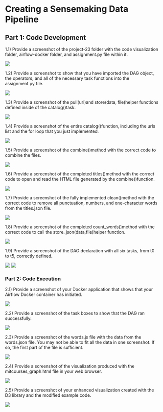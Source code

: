# Creating a Sensemaking Data Pipeline

## Part 1: Code Development

1.1) Provide a screenshot of the project-23 folder with the code visualization folder, airflow-docker folder, and assignment.py file within it.


![](Picture/image1.png)

1.2) Provide a screenshot to show that you have imported the DAG object, the operators, and all of the necessary task functions into the assignment.py file.       

![](Picture/image2.png)

1.3) Provide a screenshot of the pull(url)and store(data, file)helper functions defined inside of the catalog()task.  

![](Picture/image3.png)

1.4) Provide a screenshot of the entire catalog()function, including the urls list and the for loop that you just implemented.  

![](Picture/image4.png)

1.5) Provide a screenshot of the combine()method with the correct code to combine the files.  

![](Picture/image5.png)

1.6) Provide a screenshot of the completed titles()method with the correct code to open and read the HTML file generated by the combine()function.  

![](Picture/image6.png)

1.7) Provide a screenshot of the fully implemented clean()method with the correct code to remove all punctuation, numbers, and one-character words from the titles.json file.  

![](Picture/image7.png)

1.8) Provide a screenshot of the completed count_words()method with the correct code to call the store_json(data,file)helper function. 

![](Picture/image8.png)

1.9) Provide a screenshot of the DAG declaration with all six tasks, from t0 to t5, correctly defined.

![](Picture/image9.png)
![](Picture/image10.png)


### Part 2: Code Execution 

2.1) Provide a screenshot of your Docker application that shows that your Airflow Docker container has initiated.

![](Picture/image11.png)

2.2) Provide a screenshot of the task boxes to show that the DAG ran successfully.

![](Picture/image12.png)

2.3) Provide a screenshot of the words.js file with the data from the words.json file. You may not be able to fit all the data in one screenshot. If so, the first part of the file is sufficient.  

![](Picture/image13.png)

2.4) Provide a screenshot of the visualization produced with the mitcourses_graph.html file in your web browser.  

![](Picture/image14.png)

2.5) Provide a screenshot of your enhanced visualization created with the D3 library and the modified example code.

![](Picture/image15.png)


